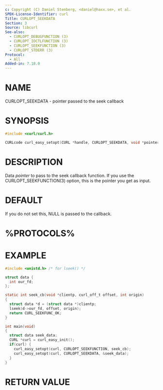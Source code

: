 ```yaml
---
c: Copyright (C) Daniel Stenberg, <daniel@haxx.se>, et al.
SPDX-License-Identifier: curl
Title: CURLOPT_SEEKDATA
Section: 3
Source: libcurl
See-also:
  - CURLOPT_DEBUGFUNCTION (3)
  - CURLOPT_IOCTLFUNCTION (3)
  - CURLOPT_SEEKFUNCTION (3)
  - CURLOPT_STDERR (3)
Protocol:
  - All
Added-in: 7.18.0
---
```


# NAME

CURLOPT_SEEKDATA - pointer passed to the seek callback

# SYNOPSIS

~~~c
#include <curl/curl.h>

CURLcode curl_easy_setopt(CURL *handle, CURLOPT_SEEKDATA, void *pointer);
~~~

# DESCRIPTION

Data *pointer* to pass to the seek callback function. If you use the
CURLOPT_SEEKFUNCTION(3) option, this is the pointer you get as input.

# DEFAULT

If you do not set this, NULL is passed to the callback.

# %PROTOCOLS%

# EXAMPLE

~~~c
#include <unistd.h> /* for lseek() */

struct data {
  int our_fd;
};

static int seek_cb(void *clientp, curl_off_t offset, int origin)
{
  struct data *d = (struct data *)clientp;
  lseek(d->our_fd, offset, origin);
  return CURL_SEEKFUNC_OK;
}

int main(void)
{
  struct data seek_data;
  CURL *curl = curl_easy_init();
  if(curl) {
    curl_easy_setopt(curl, CURLOPT_SEEKFUNCTION, seek_cb);
    curl_easy_setopt(curl, CURLOPT_SEEKDATA, &seek_data);
  }
}
~~~

# RETURN VALUE
